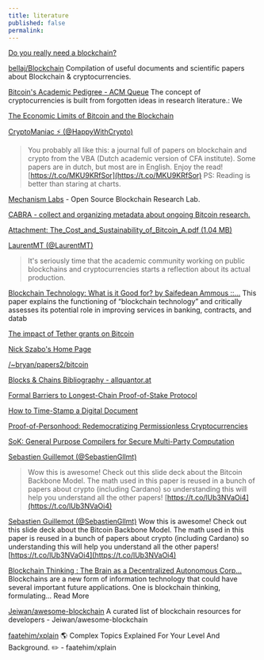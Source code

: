 ```yaml
---
title: literature
published: false
permalink: 
---
```


[Do you really need a blockchain?](https://eprint.iacr.org/2017/375.pdf)

[bellaj/Blockchain](https://github.com/bellaj/Blockchain)
Compilation of useful documents and scientific papers about Blockchain & cryptocurrencies.

[Bitcoin's Academic Pedigree - ACM Queue](https://queue.acm.org/detail.cfm?id=3136559)
The concept of cryptocurrencies is built from forgotten ideas in research literature.: We

[The Economic Limits of Bitcoin and the Blockchain](http://www.nber.org/papers/w24717)

[CryptoManiac ⚡️ (@HappyWithCrypto)](https://twitter.com/HappyWithCrypto/status/1023899691996639232)
  > You probably all like this: a journal full of papers on blockchain and crypto from the VBA (Dutch academic version of CFA institute). Some papers are in dutch, but most are in English. Enjoy the read! [https://t.co/MKU9KRfSor](https://t.co/MKU9KRfSor) PS: Reading is better than staring at charts.

[Mechanism Labs](https://github.com/Mechanism-Labs) - Open Source Blockchain Research Lab. 

[CABRA - collect and organizing metadata about ongoing Bitcoin research.](https://cdecker.github.io/btcresearch/)

[Attachment: The_Cost_and_Sustainability_of_Bitcoin_A.pdf (1.04 MB)](https://cdn.discordapp.com/attachments/477640705603403778/493220732340404224/The_Cost_and_Sustainability_of_Bitcoin_A.pdf)

[LaurentMT (@LaurentMT)](https://twitter.com/LaurentMT/status/1037771481588084736)
  > <rant mode> It's seriously time that the academic community working on public blockchains and cryptocurrencies starts a reflection about its actual production.

[Blockchain Technology: What is it Good for? by Saifedean Ammous ::...](https://papers.ssrn.com/sol3/papers.cfm?abstract_id=2832751)
This paper explains the functioning of “blockchain technology” and critically assesses its potential role in improving services in banking, contracts, and datab

[The impact of Tether grants on Bitcoin](https://www.sciencedirect.com/science/article/pii/S0165176518302556) 

[Nick Szabo's Home Page](http://archive.is/H8UGk)

[/~bryan/papers2/bitcoin](http://diyhpl.us/~bryan/papers2/bitcoin/)

[Blocks & Chains Bibliography - allquantor.at](http://allquantor.at/blockchainbib/) 

[Formal Barriers to Longest-Chain Proof-of-Stake Protocol](https://arxiv.org/pdf/1809.06528.pdf)

[How to Time-Stamp a Digital Document](https://www.anf.es/pdf/Haber_Stornetta.pdf)

[Proof-of-Personhood: Redemocratizing Permissionless Cryptocurrencies](https://zerobyte.io/publications/2017-BKJGGF-pop.pdf)


[SoK: General Purpose Compilers for Secure Multi-Party Computation](https://marsella.github.io/static/mpcsok.pdf) 

[Sebastien Guillemot (@SebastienGllmt)](https://twitter.com/SebastienGllmt/status/1060744966618529793)
  > Wow this is awesome! Check out this slide deck about the Bitcoin Backbone Model. The math used in this paper is reused in a bunch of papers about crypto (including Cardano) so understanding this will help you understand all the other papers! [https://t.co/lUb3NVaOi4](https://t.co/lUb3NVaOi4)



[Sebastien Guillemot (@SebastienGllmt)](https://twitter.com/SebastienGllmt/status/1060744966618529793)
Wow this is awesome! Check out this slide deck about the Bitcoin Backbone Model. The math used in this paper is reused in a bunch of papers about crypto (including Cardano) so understanding this will help you understand all the other papers! [https://t.co/lUb3NVaOi4](https://t.co/lUb3NVaOi4)

[Blockchain Thinking : The Brain as a Decentralized Autonomous Corp...](http://technologyandsociety.org/blockchain-thinking-the-brain-as-a-decentralized-autonomous-corporation/)
Blockchains are a new form of information technology that could have several important future applications. One is blockchain thinking, formulating... Read More


[Jeiwan/awesome-blockchain](https://github.com/Jeiwan/awesome-blockchain)
A curated list of blockchain resources for developers - Jeiwan/awesome-blockchain


[faatehim/xplain](https://github.com/faatehim/xplain)
:earth_americas: Complex Topics Explained For Your Level And Background. :pencil2: - faatehim/xplain

